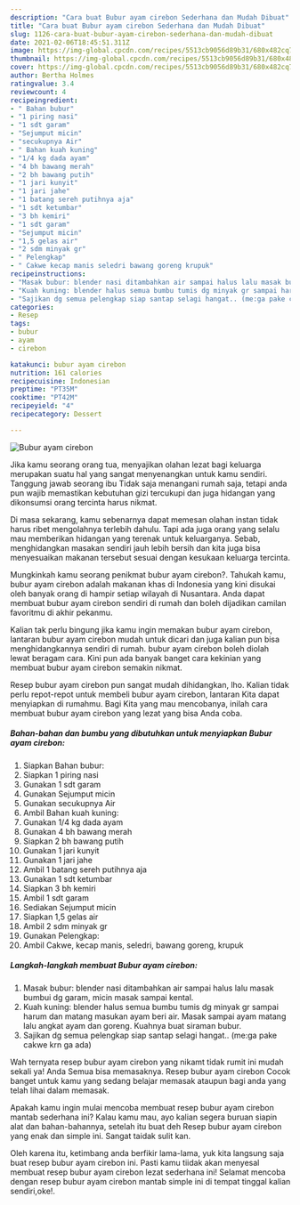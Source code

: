 ```yaml
---
description: "Cara buat Bubur ayam cirebon Sederhana dan Mudah Dibuat"
title: "Cara buat Bubur ayam cirebon Sederhana dan Mudah Dibuat"
slug: 1126-cara-buat-bubur-ayam-cirebon-sederhana-dan-mudah-dibuat
date: 2021-02-06T18:45:51.311Z
image: https://img-global.cpcdn.com/recipes/5513cb9056d89b31/680x482cq70/bubur-ayam-cirebon-foto-resep-utama.jpg
thumbnail: https://img-global.cpcdn.com/recipes/5513cb9056d89b31/680x482cq70/bubur-ayam-cirebon-foto-resep-utama.jpg
cover: https://img-global.cpcdn.com/recipes/5513cb9056d89b31/680x482cq70/bubur-ayam-cirebon-foto-resep-utama.jpg
author: Bertha Holmes
ratingvalue: 3.4
reviewcount: 4
recipeingredient:
- " Bahan bubur"
- "1 piring nasi"
- "1 sdt garam"
- "Sejumput micin"
- "secukupnya Air"
- " Bahan kuah kuning"
- "1/4 kg dada ayam"
- "4 bh bawang merah"
- "2 bh bawang putih"
- "1 jari kunyit"
- "1 jari jahe"
- "1 batang sereh putihnya aja"
- "1 sdt ketumbar"
- "3 bh kemiri"
- "1 sdt garam"
- "Sejumput micin"
- "1,5 gelas air"
- "2 sdm minyak gr"
- " Pelengkap"
- " Cakwe kecap manis seledri bawang goreng krupuk"
recipeinstructions:
- "Masak bubur: blender nasi ditambahkan air sampai halus lalu masak bumbui dg garam, micin masak sampai kental."
- "Kuah kuning: blender halus semua bumbu tumis dg minyak gr sampai harum dan matang masukan ayam beri air. Masak sampai ayam matang lalu angkat ayam dan goreng. Kuahnya buat siraman bubur."
- "Sajikan dg semua pelengkap siap santap selagi hangat.. (me:ga pake cakwe krn ga ada)"
categories:
- Resep
tags:
- bubur
- ayam
- cirebon

katakunci: bubur ayam cirebon 
nutrition: 161 calories
recipecuisine: Indonesian
preptime: "PT35M"
cooktime: "PT42M"
recipeyield: "4"
recipecategory: Dessert

---
```



![Bubur ayam cirebon](https://img-global.cpcdn.com/recipes/5513cb9056d89b31/680x482cq70/bubur-ayam-cirebon-foto-resep-utama.jpg)

Jika kamu seorang orang tua, menyajikan olahan lezat bagi keluarga merupakan suatu hal yang sangat menyenangkan untuk kamu sendiri. Tanggung jawab seorang ibu Tidak saja menangani rumah saja, tetapi anda pun wajib memastikan kebutuhan gizi tercukupi dan juga hidangan yang dikonsumsi orang tercinta harus nikmat.

Di masa  sekarang, kamu sebenarnya dapat memesan olahan instan tidak harus ribet mengolahnya terlebih dahulu. Tapi ada juga orang yang selalu mau memberikan hidangan yang terenak untuk keluarganya. Sebab, menghidangkan masakan sendiri jauh lebih bersih dan kita juga bisa menyesuaikan makanan tersebut sesuai dengan kesukaan keluarga tercinta. 



Mungkinkah kamu seorang penikmat bubur ayam cirebon?. Tahukah kamu, bubur ayam cirebon adalah makanan khas di Indonesia yang kini disukai oleh banyak orang di hampir setiap wilayah di Nusantara. Anda dapat membuat bubur ayam cirebon sendiri di rumah dan boleh dijadikan camilan favoritmu di akhir pekanmu.

Kalian tak perlu bingung jika kamu ingin memakan bubur ayam cirebon, lantaran bubur ayam cirebon mudah untuk dicari dan juga kalian pun bisa menghidangkannya sendiri di rumah. bubur ayam cirebon boleh diolah lewat beragam cara. Kini pun ada banyak banget cara kekinian yang membuat bubur ayam cirebon semakin nikmat.

Resep bubur ayam cirebon pun sangat mudah dihidangkan, lho. Kalian tidak perlu repot-repot untuk membeli bubur ayam cirebon, lantaran Kita dapat menyiapkan di rumahmu. Bagi Kita yang mau mencobanya, inilah cara membuat bubur ayam cirebon yang lezat yang bisa Anda coba.

<!--inarticleads1-->

##### Bahan-bahan dan bumbu yang dibutuhkan untuk menyiapkan Bubur ayam cirebon:

1. Siapkan  Bahan bubur:
1. Siapkan 1 piring nasi
1. Gunakan 1 sdt garam
1. Gunakan Sejumput micin
1. Gunakan secukupnya Air
1. Ambil  Bahan kuah kuning:
1. Gunakan 1/4 kg dada ayam
1. Gunakan 4 bh bawang merah
1. Siapkan 2 bh bawang putih
1. Gunakan 1 jari kunyit
1. Gunakan 1 jari jahe
1. Ambil 1 batang sereh putihnya aja
1. Gunakan 1 sdt ketumbar
1. Siapkan 3 bh kemiri
1. Ambil 1 sdt garam
1. Sediakan Sejumput micin
1. Siapkan 1,5 gelas air
1. Ambil 2 sdm minyak gr
1. Gunakan  Pelengkap:
1. Ambil  Cakwe, kecap manis, seledri, bawang goreng, krupuk




<!--inarticleads2-->

##### Langkah-langkah membuat Bubur ayam cirebon:

1. Masak bubur: blender nasi ditambahkan air sampai halus lalu masak bumbui dg garam, micin masak sampai kental.
1. Kuah kuning: blender halus semua bumbu tumis dg minyak gr sampai harum dan matang masukan ayam beri air. Masak sampai ayam matang lalu angkat ayam dan goreng. Kuahnya buat siraman bubur.
1. Sajikan dg semua pelengkap siap santap selagi hangat.. (me:ga pake cakwe krn ga ada)




Wah ternyata resep bubur ayam cirebon yang nikamt tidak rumit ini mudah sekali ya! Anda Semua bisa memasaknya. Resep bubur ayam cirebon Cocok banget untuk kamu yang sedang belajar memasak ataupun bagi anda yang telah lihai dalam memasak.

Apakah kamu ingin mulai mencoba membuat resep bubur ayam cirebon mantab sederhana ini? Kalau kamu mau, ayo kalian segera buruan siapin alat dan bahan-bahannya, setelah itu buat deh Resep bubur ayam cirebon yang enak dan simple ini. Sangat taidak sulit kan. 

Oleh karena itu, ketimbang anda berfikir lama-lama, yuk kita langsung saja buat resep bubur ayam cirebon ini. Pasti kamu tiidak akan menyesal membuat resep bubur ayam cirebon lezat sederhana ini! Selamat mencoba dengan resep bubur ayam cirebon mantab simple ini di tempat tinggal kalian sendiri,oke!.

